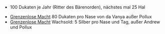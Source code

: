 * 100 Dukaten je Jahr (Ritter des Bärenorden), nächstes mal 25 Hal
+ [Grenzenlose Macht](Geschichte.md#Grenzenlose%20Macht) 80 Dukaten pro Nase von da Vanya außer Pollux
+ [Grenzenlose Macht](Geschichte.md#Grenzenlose%20Macht) Wachsold: 5 Silber pro Nase und Tag, außer Andrew und Pollux